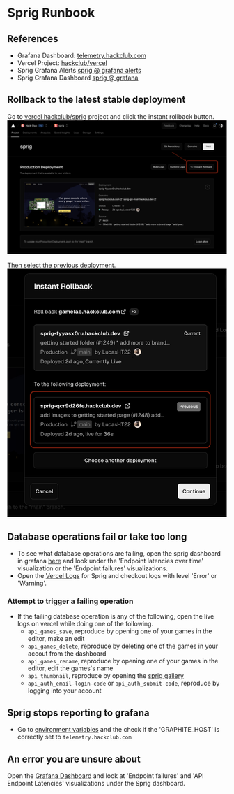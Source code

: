 # Sprig Runbook 

## References
- Grafana Dashboard: [telemetry.hackclub.com](https://telemetry.hackclub.com) 
- Vercel Project: [hackclub/vercel](https://vercel.com/hackclub/sprig)
- Sprig Grafana Alerts [sprig @ grafana alerts](https://telemetry.hackclub.com/alerting/list)
- Sprig Grafana Dashboard [sprig @ grafana](https://telemetry.hackclub.com/d/b7ac7960-a18f-4c83-a4e5-767d50ad62c7/sprig?orgId=1)

## Rollback to the latest stable deployment

Go to [vercel hackclub/sprig](https://vercel.com/hackclub/sprig) project and click the instant rollback button.
![rollback_01](./assets/rollback01.png)

Then select the previous deployment. 
![rollback_02](./assets/rollback02.png)

## Database operations fail or take too long
- To see what database operations are failing, open the sprig dashboard in grafana [here](https://telemetry.hackclub.com/d/b7ac7960-a18f-4c83-a4e5-767d50ad62c7/sprig?orgId=1) and look under the 'Endpoint latencies over time' visualization or the 'Endpoint failures' visualizations. 
- Open the [Vercel Logs](https://vercel.com/hackclub/sprig/logs?page=1&timeline=past30Minutes&startDate=1702547588649&endDate=1702549388649) for Sprig and checkout logs with level 'Error' or 'Warning'. 

### Attempt to trigger a failing operation
- If the failing database operation is any of the following, open the live logs on vercel while doing one of the following.
	- `api_games_save`, reproduce by opening one of your games in the editor, make an edit
	- `api_games_delete`, reproduce by deleting one of the games in your accout from the dashboard
	- `api_games_rename`, reproduce by opening one of your games in the editor, edit the games's name 
	- `api_thumbnail`, reproduce by opening the [sprig gallery](https://sprig.hackclub.com/gallery) 
	- `api_auth_email-login-code` or `api_auth_submit-code`, reproduce by logging into your account

## Sprig stops reporting to grafana

- Go to [environment variables](https://vercel.com/hackclub/sprig/settings/environment-variables) and the check if the 'GRAPHITE_HOST' is correctly set to `telemetry.hackclub.com`

## An error you are unsure about

Open the [Grafana Dashboard](https://telemetry.hackclub.com/d/b7ac7960-a18f-4c83-a4e5-767d50ad62c7/sprig?orgId=1) and look at 'Endpoint failures' and 'API Endpoint Latencies' visualizations under the Sprig dashboard.